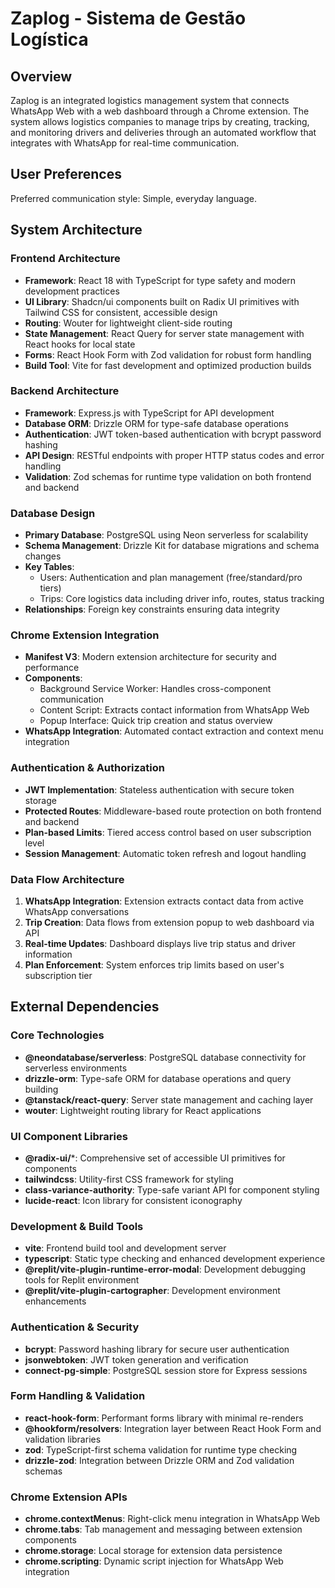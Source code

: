 # Zaplog - Sistema de Gestão Logística

## Overview

Zaplog is an integrated logistics management system that connects WhatsApp Web with a web dashboard through a Chrome extension. The system allows logistics companies to manage trips by creating, tracking, and monitoring drivers and deliveries through an automated workflow that integrates with WhatsApp for real-time communication.

## User Preferences

Preferred communication style: Simple, everyday language.

## System Architecture

### Frontend Architecture
- **Framework**: React 18 with TypeScript for type safety and modern development practices
- **UI Library**: Shadcn/ui components built on Radix UI primitives with Tailwind CSS for consistent, accessible design
- **Routing**: Wouter for lightweight client-side routing
- **State Management**: React Query for server state management with React hooks for local state
- **Forms**: React Hook Form with Zod validation for robust form handling
- **Build Tool**: Vite for fast development and optimized production builds

### Backend Architecture
- **Framework**: Express.js with TypeScript for API development
- **Database ORM**: Drizzle ORM for type-safe database operations
- **Authentication**: JWT token-based authentication with bcrypt password hashing
- **API Design**: RESTful endpoints with proper HTTP status codes and error handling
- **Validation**: Zod schemas for runtime type validation on both frontend and backend

### Database Design
- **Primary Database**: PostgreSQL using Neon serverless for scalability
- **Schema Management**: Drizzle Kit for database migrations and schema changes
- **Key Tables**:
  - Users: Authentication and plan management (free/standard/pro tiers)
  - Trips: Core logistics data including driver info, routes, status tracking
- **Relationships**: Foreign key constraints ensuring data integrity

### Chrome Extension Integration
- **Manifest V3**: Modern extension architecture for security and performance
- **Components**:
  - Background Service Worker: Handles cross-component communication
  - Content Script: Extracts contact information from WhatsApp Web
  - Popup Interface: Quick trip creation and status overview
- **WhatsApp Integration**: Automated contact extraction and context menu integration

### Authentication & Authorization
- **JWT Implementation**: Stateless authentication with secure token storage
- **Protected Routes**: Middleware-based route protection on both frontend and backend
- **Plan-based Limits**: Tiered access control based on user subscription level
- **Session Management**: Automatic token refresh and logout handling

### Data Flow Architecture
1. **WhatsApp Integration**: Extension extracts contact data from active WhatsApp conversations
2. **Trip Creation**: Data flows from extension popup to web dashboard via API
3. **Real-time Updates**: Dashboard displays live trip status and driver information
4. **Plan Enforcement**: System enforces trip limits based on user's subscription tier

## External Dependencies

### Core Technologies
- **@neondatabase/serverless**: PostgreSQL database connectivity for serverless environments
- **drizzle-orm**: Type-safe ORM for database operations and query building
- **@tanstack/react-query**: Server state management and caching layer
- **wouter**: Lightweight routing library for React applications

### UI Component Libraries
- **@radix-ui/***: Comprehensive set of accessible UI primitives for components
- **tailwindcss**: Utility-first CSS framework for styling
- **class-variance-authority**: Type-safe variant API for component styling
- **lucide-react**: Icon library for consistent iconography

### Development & Build Tools
- **vite**: Frontend build tool and development server
- **typescript**: Static type checking and enhanced development experience
- **@replit/vite-plugin-runtime-error-modal**: Development debugging tools for Replit environment
- **@replit/vite-plugin-cartographer**: Development environment enhancements

### Authentication & Security
- **bcrypt**: Password hashing library for secure user authentication
- **jsonwebtoken**: JWT token generation and verification
- **connect-pg-simple**: PostgreSQL session store for Express sessions

### Form Handling & Validation
- **react-hook-form**: Performant forms library with minimal re-renders
- **@hookform/resolvers**: Integration layer between React Hook Form and validation libraries
- **zod**: TypeScript-first schema validation for runtime type checking
- **drizzle-zod**: Integration between Drizzle ORM and Zod validation schemas

### Chrome Extension APIs
- **chrome.contextMenus**: Right-click menu integration in WhatsApp Web
- **chrome.tabs**: Tab management and messaging between extension components
- **chrome.storage**: Local storage for extension data persistence
- **chrome.scripting**: Dynamic script injection for WhatsApp Web integration